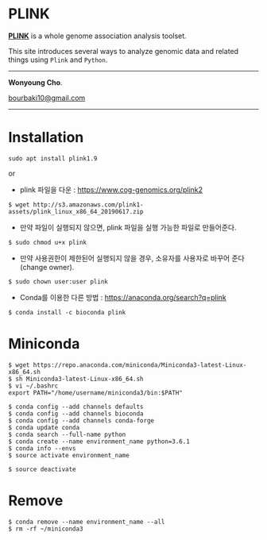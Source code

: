 # PLINK

[**PLINK**](http://zzz.bwh.harvard.edu/plink/tutorial.shtml) is a whole genome association analysis toolset.

This site introduces several ways to analyze genomic data and related things using `Plink` and `Python`.

---

**Wonyoung Cho**.

<bourbaki10@gmail.com>

---

# Installation
```
sudo apt install plink1.9
```
or

- plink 파일을 다운 : <a href="https://www.cog-genomics.org/plink2" target="_blank"> https://www.cog-genomics.org/plink2 </a>
```
$ wget http://s3.amazonaws.com/plink1-assets/plink_linux_x86_64_20190617.zip
```
- 만약 파일이 실행되지 않으면, plink 파일을 실행 가능한 파일로 만들어준다.
```
$ sudo chmod u+x plink
```

- 만약 사용권한이 제한된어 실행되지 않을 경우, 소유자를 사용자로 바꾸어 준다 (change owner).
```
$ sudo chown user:user plink
```

- Conda를 이용한 다른 방법 : <a href="https://anaconda.org/search?q=plink" target="_blank"> https://anaconda.org/search?q=plink </a>
```
$ conda install -c bioconda plink
```

# Miniconda
```
$ wget https://repo.anaconda.com/miniconda/Miniconda3-latest-Linux-x86_64.sh
$ sh Miniconda3-latest-Linux-x86_64.sh
$ vi ~/.bashrc
export PATH="/home/username/miniconda3/bin:$PATH"
```
```
$ conda config --add channels defaults
$ conda config --add channels bioconda
$ conda config --add channels conda-forge
$ conda update conda
$ conda search --full-name python
$ conda create --name environment_name python=3.6.1
$ conda info --envs
$ source activate environment_name
```
```
$ source deactivate 
```
# Remove
```
$ conda remove --name environment_name --all
$ rm -rf ~/miniconda3
```
